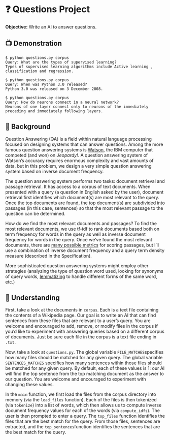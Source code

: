 
# ❓ Questions Project

**Objective:** Write an AI to answer questions.

## 📺 Demonstration

```
$ python questions.py corpus
Query: What are the types of supervised learning?
Types of supervised learning algorithms include Active learning , classification and regression.

$ python questions.py corpus
Query: When was Python 3.0 released?
Python 3.0 was released on 3 December 2008.

$ python questions.py corpus
Query: How do neurons connect in a neural network?
Neurons of one layer connect only to neurons of the immediately preceding and immediately following layers.
```

## 🌉 Background

Question Answering (QA) is a field within natural language processing focused on designing systems that can answer questions. Among the more famous question answering systems is  [Watson](https://en.wikipedia.org/wiki/Watson_(computer)), the IBM computer that competed (and won) on  _Jeopardy!_. A question answering system of Watson’s accuracy requires enormous complexity and vast amounts of data, but in this problem, we design a very simple question answering system based on inverse document frequency.

The question answering system performs two tasks: document retrieval and passage retrieval. It has access to a corpus of text documents. When presented with a query (a question in English asked by the user), document retrieval first identifies which document(s) are most relevant to the query. Once the top documents are found, the top document(s) are subdivided into passages (in this case, sentences) so that the most relevant passage to the question can be determined.

How do we find the most relevant documents and passages? To find the most relevant documents, we use tf-idf to rank documents based both on term frequency for words in the query as well as inverse document frequency for words in the query. Once we’ve found the most relevant documents, there are [many possible metrics](https://groups.csail.mit.edu/infolab/publications/Tellex-etal-SIGIR03.pdf)  for scoring passages, but I’ll use a combination of inverse document frequency and a query term density measure (described in the Specification).

More sophisticated question answering systems might employ other strategies (analyzing the type of question word used, looking for synonyms of query words,  [lemmatizing](https://en.wikipedia.org/wiki/Lemmatisation)  to handle different forms of the same word, etc.)

## 🧐 Understanding

First, take a look at the documents in  `corpus`. Each is a text file containing the contents of a Wikipedia page. Our goal is to write an AI that can find sentences from these files that are relevant to a user’s query. You are welcome and encouraged to add, remove, or modify files in the corpus if you’d like to experiment with answering queries based on a different corpus of documents. Just be sure each file in the corpus is a text file ending in  `.txt`.

Now, take a look at  `questions.py`. The global variable  `FILE_MATCHES`specifies how many files should be matched for any given query. The global variable  `SENTENCES_MATCHES`  specifies how many sentences within those files should be matched for any given query. By default, each of these values is 1: our AI will find the top sentence from the top matching document as the answer to our question. You are welcome and encouraged to experiment with changing these values.

In the  `main`  function, we first load the files from the corpus directory into memory (via the  `load_files`  function). Each of the files is then tokenized (via  `tokenize`) into a list of words, which then allows us to compute inverse document frequency values for each of the words (via  `compute_idfs`). The user is then prompted to enter a query. The  `top_files`  function identifies the files that are the best match for the query. From those files, sentences are extracted, and the  `top_sentences`function identifies the sentences that are the best match for the query.
